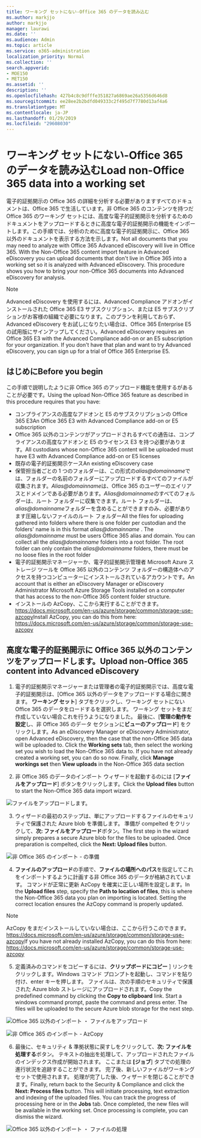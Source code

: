 ```yaml
---
title: ワーキング セットにない-Office 365 のデータを読み込む
ms.author: markjjo
author: markjjo
manager: laurawi
ms.date: ''
ms.audience: Admin
ms.topic: article
ms.service: o365-administration
localization_priority: Normal
ms.collection: ''
search.appverid:
- MOE150
- MET150
ms.assetid: ''
description: ''
ms.openlocfilehash: 427b4c8c9dfffe351827a6869ae26a5356d646d8
ms.sourcegitcommit: ee28ee2b2bdfd049333c2f495d7f7780d13af4a6
ms.translationtype: MT
ms.contentlocale: ja-JP
ms.lasthandoff: 01/29/2019
ms.locfileid: "29608030"
---
```

# <a name="load-non-office-365-data-into-a-working-set"></a><span data-ttu-id="75477-102">ワーキング セットにない-Office 365 のデータを読み込む</span><span class="sxs-lookup"><span data-stu-id="75477-102">Load non-Office 365 data into a working set</span></span>

<span data-ttu-id="75477-p101">電子的証拠開示の Office 365 の詳細を分析する必要がありますすべてのドキュメントは、Office 365 で生活しています。非 Office 365 のコンテンツを持つだ Office 365 のワーキング セットには、高度な電子的証拠開示を分析するためのドキュメントをアップロードするときに高度な電子的証拠開示の機能をインポートします。この手順では、分析のために高度な電子的証拠開示に、Office 365 以外のドキュメントを表示する方法を示します。</span><span class="sxs-lookup"><span data-stu-id="75477-p101">Not all documents that you may need to analyze with Office 365 Advanced eDiscovery will live in Office 365. With the Non-Office 365 content import feature in Advanced eDiscovery you can upload documents that don't live in Office 365 into a working set so it is analyzed with Advanced eDiscovery. This procedure shows you how to bring your non-Office 365 documents into Advanced eDiscovery for analysis.</span></span>

>[!Note]
><span data-ttu-id="75477-p102">Advanced eDiscovery を使用するには、Advanced Compliance アドオンがインストールされた Office 365 E3 サブスクリプション、または E5 サブスクリプションがお客様の組織で必要になります。このプランを利用しておらず、Advanced eDiscovery をお試しになりたい場合は、Office 365 Enterprise E5 の試用版にサインアップしてください。</span><span class="sxs-lookup"><span data-stu-id="75477-p102">Advanced eDiscovery requires an Office 365 E3 with the Advanced Compliance add-on or an E5 subscription for your organization. If you don't have that plan and want to try Advanced eDiscovery, you can sign up for a trial of Office 365 Enterprise E5.</span></span>

## <a name="before-you-begin"></a><span data-ttu-id="75477-108">はじめに</span><span class="sxs-lookup"><span data-stu-id="75477-108">Before you begin</span></span>
<span data-ttu-id="75477-109">この手順で説明したように非 Office 365 のアップロード機能を使用するがあることが必要です。</span><span class="sxs-lookup"><span data-stu-id="75477-109">Using the upload Non-Office 365 feature as described in this procedure requires that you have:</span></span>
* <span data-ttu-id="75477-110">コンプライアンスの高度なアドオンと E5 のサブスクリプションの Office 365 E3</span><span class="sxs-lookup"><span data-stu-id="75477-110">An Office 365 E3 with Advanced Compliance add-on or E5 subscription</span></span>
* <span data-ttu-id="75477-111">Office 365 以外のコンテンツがアップロードされるすべての通告は、コンプライアンスの高度なアドオンと E5 のライセンス E3 を持つ必要があります。</span><span class="sxs-lookup"><span data-stu-id="75477-111">All custodians whose non-Office 365 content will be uploaded must have E3 with Advanced Compliance add-on or E5 licenses</span></span>
* <span data-ttu-id="75477-112">既存の電子的証拠開示ケース</span><span class="sxs-lookup"><span data-stu-id="75477-112">An existing eDiscovery case</span></span>
* <span data-ttu-id="75477-p103">保管担当者ごとの 1 つのフォルダーは、この形式の*alias@domainname*では、フォルダーの名前のフォルダーにアップロードするすべてのファイルが収集されます。*Alias@domainname*は、Office 365 のユーザーのエイリアスとドメインである必要があります。*Alias@domainname*のすべてのフォルダーは、ルート フォルダーに収集できます。ルート フォルダーは、 *alias@domainname*フォルダーを含めることができますのみ、必要があります圧縮しないファイルのルート フォルダー</span><span class="sxs-lookup"><span data-stu-id="75477-p103">All the files for uploading gathered into folders where there is one folder per custodian and the folders' name is in this format *alias@domainname* . The *alias@domainname* must be users Office 365 alias and domain. You can collect all the *alias@domainname* folders into a root folder. The root folder can only contain the *alias@domainname* folders, there must be no loose files in the root folder</span></span>
* <span data-ttu-id="75477-117">電子的証拠開示マネージャーか、電子的証拠開示管理者 Microsoft Azure ストレージ ツールを Office 365 以外のコンテンツ フォルダーの構造体へのアクセスを持つコンピューターにインストールされているアカウントです。</span><span class="sxs-lookup"><span data-stu-id="75477-117">An account that is either an eDiscovery Manager or eDiscovery Administrator Microsoft Azure Storage Tools installed on a computer that has access to the non-Office 365 content folder structure.</span></span>
* <span data-ttu-id="75477-118">インストールの AzCopy、ここから実行することができます。https://docs.microsoft.com/en-us/azure/storage/common/storage-use-azcopy</span><span class="sxs-lookup"><span data-stu-id="75477-118">Install AzCopy, you can do this from here: https://docs.microsoft.com/en-us/azure/storage/common/storage-use-azcopy</span></span>

## <a name="upload-non-office-365-content-into-advanced-ediscovery"></a><span data-ttu-id="75477-119">高度な電子的証拠開示に Office 365 以外のコンテンツをアップロードします。</span><span class="sxs-lookup"><span data-stu-id="75477-119">Upload non-Office 365 content into Advanced eDiscovery</span></span>
1. <span data-ttu-id="75477-p104">電子的証拠開示マネージャーまたは管理者の電子的証拠開示では、高度な電子的証拠開示は、[Office 365 以外のデータをアップロードする場合に開きます。 **ワーキング セット**] タブをクリックし、ワーキング セットにない Office 365 のデータをロードするを選択します。 ワーキング セットをまだ作成していない場合これを行うようになりました。 最後に、[**管理の動作を設定**し、非 Office 365 のデータ セクションに**ビューのアップロード**] をクリックします。</span><span class="sxs-lookup"><span data-stu-id="75477-p104">As an eDiscovery Manager or eDiscovery Administrator, open Advanced eDiscovery, then the case that the non-Office 365 data will be uploaded to.  Click the **Working sets** tab, then select the working set you wish to load the Non-Office 365 data to.  If you have not already created a working set, you can do so now.  Finally, click **Manage workings set** then **View uploads** in the Non-Office 365 data section</span></span>

2. <span data-ttu-id="75477-124">非 Office 365 のデータのインポート ウィザードを起動するのには [**ファイルをアップロード**] ボタンをクリックします。</span><span class="sxs-lookup"><span data-stu-id="75477-124">Click the **Upload files** button to start the Non-Office 365 data import wizard.</span></span>

![ファイルをアップロードします。](../media/574f4059-4146-4058-9df3-ec97cf28d7c7.png)

3. <span data-ttu-id="75477-p105">ウィザードの最初のステップは、単にアップロードするファイルのセキュリティで保護された Azure blob を準備します。 準備が compelted をクリックして、**次: ファイルをアップロード**ボタン。</span><span class="sxs-lookup"><span data-stu-id="75477-p105">The first step in the wizard simply prepares a secure Azure blob for the files to be uploaded.  Once preparation is compelted, click the **Next: Upload files** button.</span></span>

![非 Office 365 のインポート - の準備](../media/0670a347-a578-454a-9b3d-e70ef47aec57.png)
 
4. <span data-ttu-id="75477-p106">**ファイルのアップロード**の手順で、**ファイルの場所へのパス**を指定してこれをインポートするように計画する非 Office 365 のデータが格納されています。 コマンドが正常に更新 AzCopy を確実に正しい場所を設定します。</span><span class="sxs-lookup"><span data-stu-id="75477-p106">In the **Upload files** step, specify the **Path to location of files**, this is where the Non-Office 365 data you plan on importing is located.  Setting the correct location ensures the AzCopy command is properly updated.</span></span>

> [!NOTE]
> <span data-ttu-id="75477-131">AzCopy をまだインストールしていない場合は、ここから行うこのできます。https://docs.microsoft.com/en-us/azure/storage/common/storage-use-azcopy</span><span class="sxs-lookup"><span data-stu-id="75477-131">If you have not already installed AzCopy, you can do this from here: https://docs.microsoft.com/en-us/azure/storage/common/storage-use-azcopy</span></span>

5. <span data-ttu-id="75477-p107">定義済みのコマンドをコピーするには、**クリップボードにコピー** ] リンクをクリックします。Windows コマンド プロンプトを起動し、コマンドを貼り付け、enter キーを押します。 ファイルは、次の手順のセキュリティで保護された Azure blob ストレージにアップロードされます。</span><span class="sxs-lookup"><span data-stu-id="75477-p107">Copy the predefined command by clicking the **Copy to clipboard** link. Start a windows command prompt, paste the command and press enter.  The files will be uploaded to the secure Azure blob storage for the next step.</span></span>

![Office 365 以外のインポート ・ ファイルをアップロード](../media/3ea53b5d-7f9b-4dfc-ba63-90a38c14d41a.png)

![非 Office 365 のインポート - AzCopy](../media/504e2dbe-f36f-4f36-9b08-04aea85d8250.png)

6. <span data-ttu-id="75477-p108">最後に、セキュリティ & 準拠状態に戻すしをクリックして、**次: ファイルを処理する**ボタン。 テキストの抽出を処理して、アップロードされたファイルのインデックス作成が開始されます。 ここまたは **[ジョブ**] タブでの処理の進行状況を追跡することができます。 完了後、新しいファイルがワーキング セットで使用されます。 処理が完了した後、ウィザードを閉じることができます。</span><span class="sxs-lookup"><span data-stu-id="75477-p108">Finally, return back to the Security & Compliance and click the **Next: Process files** button.  This will initiate processing, text extraction and indexing of the uploaded files.  You can track the progress of processing here or in the **Jobs** tab.  Once completed, the new files will be available in the working set.  Once processing is complete, you can dismiss the wizard.</span></span>

![Office 365 以外のインポート ・ ファイルの処理](../media/218b1545-416a-4a9f-9b25-3b70e8508f67.png)

